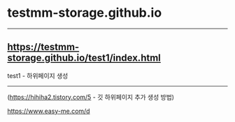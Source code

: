 # testmm-storage.github.io

***

## https://testmm-storage.github.io/test1/index.html
test1 - 하위페이지 생성

***

(<https://hihiha2.tistory.com/5> - 깃 하위페이지 추가 생성 방법)

https://www.easy-me.com/d
